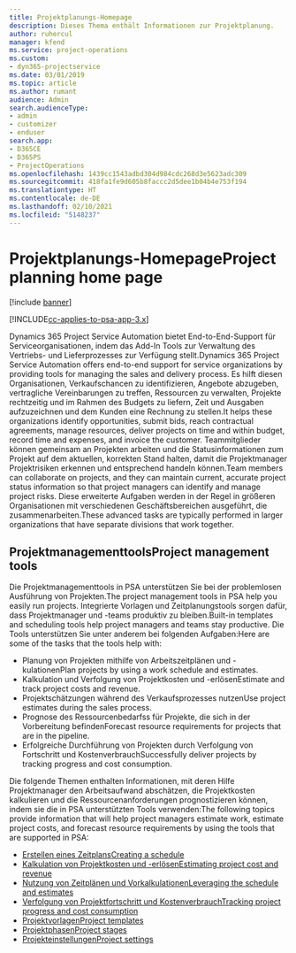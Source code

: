 ```yaml
---
title: Projektplanungs-Homepage
description: Dieses Thema enthält Informationen zur Projektplanung.
author: ruhercul
manager: kfend
ms.service: project-operations
ms.custom:
- dyn365-projectservice
ms.date: 03/01/2019
ms.topic: article
ms.author: rumant
audience: Admin
search.audienceType:
- admin
- customizer
- enduser
search.app:
- D365CE
- D365PS
- ProjectOperations
ms.openlocfilehash: 1439cc1543adbd304d984cdc268d3e5623adc309
ms.sourcegitcommit: 418fa1fe9d605b8faccc2d5dee1b04b4e753f194
ms.translationtype: HT
ms.contentlocale: de-DE
ms.lasthandoff: 02/10/2021
ms.locfileid: "5148237"
---
```

# <a name="project-planning-home-page"></a><span data-ttu-id="ece57-103">Projektplanungs-Homepage</span><span class="sxs-lookup"><span data-stu-id="ece57-103">Project planning home page</span></span>

[!include [banner](../includes/psa-now-project-operations.md)]

[!INCLUDE[cc-applies-to-psa-app-3.x](../includes/cc-applies-to-psa-app-3x.md)]

<span data-ttu-id="ece57-104">Dynamics 365 Project Service Automation bietet End-to-End-Support für Serviceorganisationen, indem das Add-In Tools zur Verwaltung des Vertriebs- und Lieferprozesses zur Verfügung stellt.</span><span class="sxs-lookup"><span data-stu-id="ece57-104">Dynamics 365 Project Service Automation offers end-to-end support for service organizations by providing tools for managing the sales and delivery process.</span></span> <span data-ttu-id="ece57-105">Es hilft diesen Organisationen, Verkaufschancen zu identifizieren, Angebote abzugeben, vertragliche Vereinbarungen zu treffen, Ressourcen zu verwalten, Projekte rechtzeitig und im Rahmen des Budgets zu liefern, Zeit und Ausgaben aufzuzeichnen und dem Kunden eine Rechnung zu stellen.</span><span class="sxs-lookup"><span data-stu-id="ece57-105">It helps these organizations identify opportunities, submit bids, reach contractual agreements, manage resources, deliver projects on time and within budget, record time and expenses, and invoice the customer.</span></span> <span data-ttu-id="ece57-106">Teammitglieder können gemeinsam an Projekten arbeiten und die Statusinformationen zum Projekt auf dem aktuellen, korrekten Stand halten, damit die Projektmanager Projektrisiken erkennen und entsprechend handeln können.</span><span class="sxs-lookup"><span data-stu-id="ece57-106">Team members can collaborate on projects, and they can maintain current, accurate project status information so that project managers can identify and manage project risks.</span></span> <span data-ttu-id="ece57-107">Diese erweiterte Aufgaben werden in der Regel in größeren Organisationen mit verschiedenen Geschäftsbereichen ausgeführt, die zusammenarbeiten.</span><span class="sxs-lookup"><span data-stu-id="ece57-107">These advanced tasks are typically performed in larger organizations that have separate divisions that work together.</span></span>

## <a name="project-management-tools"></a><span data-ttu-id="ece57-108">Projektmanagementtools</span><span class="sxs-lookup"><span data-stu-id="ece57-108">Project management tools</span></span>

<span data-ttu-id="ece57-109">Die Projektmanagementtools in PSA unterstützen Sie bei der problemlosen Ausführung von Projekten.</span><span class="sxs-lookup"><span data-stu-id="ece57-109">The project management tools in PSA help you easily run projects.</span></span> <span data-ttu-id="ece57-110">Integrierte Vorlagen und Zeitplanungstools sorgen dafür, dass Projektmanager und -teams produktiv zu bleiben.</span><span class="sxs-lookup"><span data-stu-id="ece57-110">Built-in templates and scheduling tools help project managers and teams stay productive.</span></span> <span data-ttu-id="ece57-111">Die Tools unterstützen Sie unter anderem bei folgenden Aufgaben:</span><span class="sxs-lookup"><span data-stu-id="ece57-111">Here are some of the tasks that the tools help with:</span></span>

- <span data-ttu-id="ece57-112">Planung von Projekten mithilfe von Arbeitszeitplänen und -kulationen</span><span class="sxs-lookup"><span data-stu-id="ece57-112">Plan projects by using a work schedule and estimates.</span></span>
- <span data-ttu-id="ece57-113">Kalkulation und Verfolgung von Projektkosten und -erlösen</span><span class="sxs-lookup"><span data-stu-id="ece57-113">Estimate and track project costs and revenue.</span></span>
- <span data-ttu-id="ece57-114">Projektschätzungen während des Verkaufsprozesses nutzen</span><span class="sxs-lookup"><span data-stu-id="ece57-114">Use project estimates during the sales process.</span></span>
- <span data-ttu-id="ece57-115">Prognose des Ressourcenbedarfss für Projekte, die sich in der Vorbereitung befinden</span><span class="sxs-lookup"><span data-stu-id="ece57-115">Forecast resource requirements for projects that are in the pipeline.</span></span>
- <span data-ttu-id="ece57-116">Erfolgreiche Durchführung von Projekten durch Verfolgung von Fortschritt und Kostenverbrauch</span><span class="sxs-lookup"><span data-stu-id="ece57-116">Successfully deliver projects by tracking progress and cost consumption.</span></span>

<span data-ttu-id="ece57-117">Die folgende Themen enthalten Informationen, mit deren Hilfe Projektmanager den Arbeitsaufwand abschätzen, die Projektkosten kalkulieren und die Ressourcenanforderungen prognostizieren können, indem sie die in PSA unterstützten Tools verwenden:</span><span class="sxs-lookup"><span data-stu-id="ece57-117">The following topics provide information that will help project managers estimate work, estimate project costs, and forecast resource requirements by using the tools that are supported in PSA:</span></span>

- [<span data-ttu-id="ece57-118">Erstellen eines Zeitplans</span><span class="sxs-lookup"><span data-stu-id="ece57-118">Creating a schedule</span></span>](project-creating.md)
- [<span data-ttu-id="ece57-119">Kalkulation von Projektkosten und -erlösen</span><span class="sxs-lookup"><span data-stu-id="ece57-119">Estimating project cost and revenue</span></span>](project-estimating.md)
- [<span data-ttu-id="ece57-120">Nutzung von Zeitplänen und Vorkalkulationen</span><span class="sxs-lookup"><span data-stu-id="ece57-120">Leveraging the schedule and estimates</span></span>](project-leveraging.md)
- [<span data-ttu-id="ece57-121">Verfolgung von Projektfortschritt und Kostenverbrauch</span><span class="sxs-lookup"><span data-stu-id="ece57-121">Tracking project progress and cost consumption</span></span>](project-tracking.md)
- [<span data-ttu-id="ece57-122">Projektvorlagen</span><span class="sxs-lookup"><span data-stu-id="ece57-122">Project templates</span></span>](project-templates.md)
- [<span data-ttu-id="ece57-123">Projektphasen</span><span class="sxs-lookup"><span data-stu-id="ece57-123">Project stages</span></span>](project-stages.md)
- [<span data-ttu-id="ece57-124">Projekteinstellungen</span><span class="sxs-lookup"><span data-stu-id="ece57-124">Project settings</span></span>](project-settings.md)
